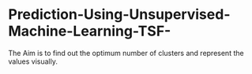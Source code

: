 # Prediction-Using-Unsupervised-Machine-Learning-TSF-
The Aim is to find out the optimum number of clusters and represent the values visually.
